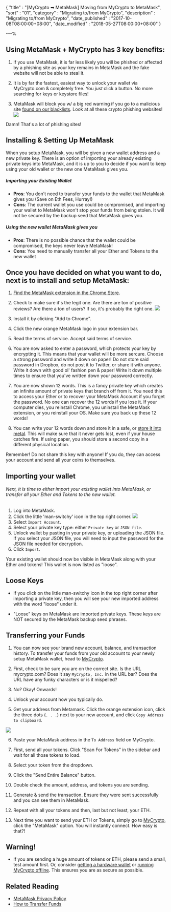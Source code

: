 {
"title"       : "[MyCrypto ➡ MetaMask] Moving from MyCrypto to MetaMask",
"sort"        : "01",
"category"    : "Migrating to/from MyCrypto",
"description" : "Migrating to/from MyCrypto",
"date_published" : "2017-10-08T08:00:00+08:00",
"date_modified"  : "2018-05-27T08:00:00+08:00"
}

---%

## Using MetaMask + MyCrypto has 3 key benefits:

1. If you use MetaMask, it is far less likely you will be phished or affected by a phishing site as your key remains in MetaMask and the fake website will not be able to steal it.

2. It is by far the fastest, easiest way to unlock your wallet via MyCrypto.com & completely free. You *just* click a button. No more searching for keys or keystore files!

3. MetaMask will block you w/ a big red warning if you go to a malicious site [found on our blacklists](https://github.com/409H/EtherAddressLookup/blob/master/blacklists/domains.json). Look at all these crypto phishing websites! ![](../images/metamask/moving-from-private-key-to-metamask_03.jpg)

Damn! That's a lot of phishing sites!

## Installing & Setting Up MetaMask

When you setup MetaMask, you will be given a new wallet address and a new private key. There is an option of importing your already existing private keys into MetaMask, and it is up to you to decide if you want to keep using your old wallet or the new one MetaMask gives you.

##### Importing your Existing Wallet

*  **Pros**: You don't need to transfer your funds to the wallet that MetaMask gives you (Save on Eth Fees, Hurray!)
*  **Cons**: The current wallet you use could be compromised, and importing your wallet to MetaMask won't stop your funds
from being stolen. It will not be secured by the backup seed that MetaMask gives you.

##### Using the new wallet MetaMask gives you
*  **Pros**: There is no possible chance that the wallet could be compromised, the keys never leave MetaMask!
*  **Cons**: You need to manually transfer all your Ether and Tokens to the new wallet

## Once you have decided on what you want to do, next is to install and setup MetaMask:

1. [Find the MetaMask extension in the Chrome Store](https://chrome.google.com/webstore/detail/metamask/nkbihfbeogaeaoehlefnkodbefgpgknn).

2. Check to make sure it's the legit one. Are there are ton of positive reviews? Are there a ton of users? If so, it's probably the right one. ![](../images/metamask/moving-from-private-key-to-metamask_01.jpg)

3. Install it by clicking "Add to Chrome".

4. Click the new orange MetaMask logo in your extension bar.

5. Read the terms of service. Accept said terms of service.

6. You are now asked to enter a password, which protects your key by encrypting it. This means that your wallet will be more sercure. Choose a strong password and write it down on paper! Do not store said password in Dropbox, do not post it to Twitter, or share it with anyone. Write it down with good ol' fashion pen & paper! Write it down multiple times to ensure that you've written down your password correctly.

7. You are now shown 12 words. This is a fancy private key which creates an infinite amount of private keys that branch off from it. You need this to access your Ether or to recover your MetaMask Account if you forget the password. No one can recover the 12 words if you lose it. If your computer dies, you reinstall Chrome, you uninstall the MetaMask extension, or you reinstall your OS. Make sure you back up these 12 words!

8. You can write your 12 words down and store it in a safe, or [store it into metal](https://stee.ly/2Hcl4RE). This will make sure that it never gets lost, even if your house catches fire. If using paper, you should store a second copy in a different physical location.

<div class="alert alert-danger">
  Remember! Do not share this key with anyone! If you do, they can access your account and send all your coins to themselves.
</div>

## Importing your wallet

###### Next, it is time to either import your existing wallet into MetaMask, or transfer all your Ether and Tokens to the new wallet.

1. Log into MetaMask.
2. Click the little 'man-switchy' icon in the top right corner. ![](https://i.imgur.com/oWo09hI.png)
3. Select `Import Account`.
4. Select your private key type: either `Private key` or `JSON file`.
4. Unlock wallet by pasting in your private key, or uploading the JSON file. If you select your JSON file, you will need to input the password for the JSON file needed for decryption.
5. Click `Import`.

Your existing wallet should now be visible in MetaMask along with your Ether and tokens! This wallet is now listed as "loose".

## Loose Keys

*  If you click on the little man-switchy icon in the top right corner after importing a private key, then you will see your new imported address with the word "loose" under it.

*  "Loose" keys on MetaMask are imported private keys. These keys are NOT secured by the MetaMask backup seed phrases.

## Transferring your Funds

1. You can now see your brand new account, balance, and transaction history. To transfer your funds from your old account to your newly setup MetaMask wallet, head to [MyCrypto](https://ethereumproject.github.io/etherwallet/#send-transaction).

2. First, check to be sure you are on the correct site. Is the URL mycrypto.com? Does it say `MyCrypto, Inc.` in the URL bar? Does the URL have any funky characters or is it mispelled?

3. No? Okay! Onwards!

4. Unlock your account how you typically do.

5. Get your address from Metamask. Click the orange extension icon, click the three dots (`. . .`) next to your new account, and click `Copy Address to clipboard`.

![](../images/metamask/moving-from-private-key-to-metamask_02.jpg)

6. Paste your MetaMask address in the `To Address` field on MyCrypto.

7. First, send all your tokens. Click "Scan For Tokens" in the sidebar and wait for all those tokens to load.

8. Select your token from the dropdown.

9. Click the "Send Entire Balance" button.

10. Double check the amount, address, and tokens you are sending.

10. Generate & send the transaction. Ensure they were sent successfully and you can see them in MetaMask.

11. Repeat with all your tokens and then, last but not least, your ETH.

12. Next time you want to send your ETH or Tokens, simply go to [MyCrypto](https://mycrypto.com/), click the "MetaMask" option. You will instantly connect. How easy is that?!

## Warning!

*  If you are sending a huge amount of tokens or ETH, please send a small, test amount first. Or, consider [getting a hardware wallet](https://support.ethereumcommonwealth.io/hardware-wallets/hardware-wallet-recommendations.html) or [running MyCrypto offline](https://support.ethereumcommonwealth.io/offline/running-mycrypto-locally.html). This ensures you are as secure as possible.

## Related Reading

*  [MetaMask Privacy Policy](https://metamask.io/privacy.html)
*  [How to Transfer Funds](https://support.ethereumcommonwealth.io/send/how-to-send-transaction.html)

